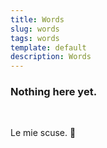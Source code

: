 ```yaml
---
title: Words
slug: words
tags: words
template: default
description: Words
---
```


<h3>
  Nothing here yet.
</h3>

<br>

<p>
  Le mie scuse. 🙏
</p>
